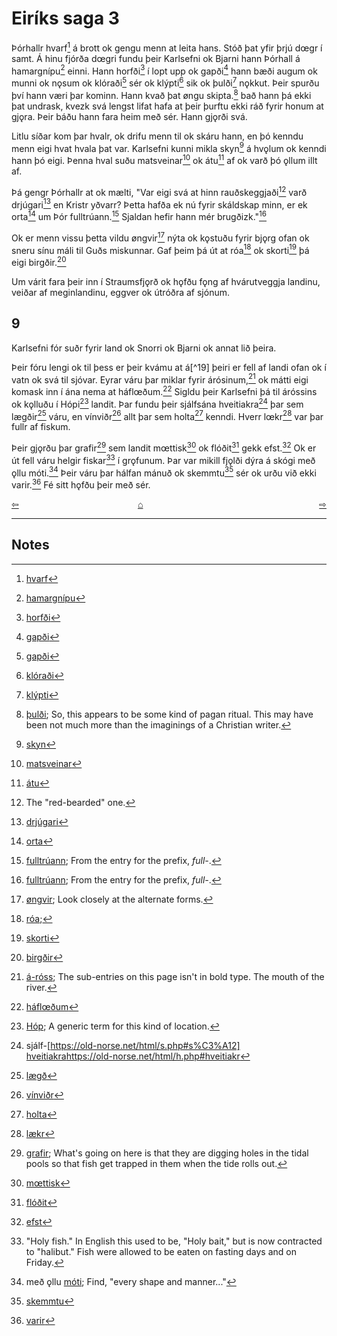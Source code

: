 
# Eiríks saga 3

Þórhallr hvarf[^1] á brott ok gengu menn at leita hans. Stóð þat yfir þrjú dœgr í samt. Á hinu fjórða dœgri fundu þeir Karlsefni ok Bjarni hann Þórhall á hamargnípu[^2] einni. Hann  horfði[^3] í lopt upp ok gapði[^4] hann bæði augum ok munni ok nǫsum ok klóraði[^4] sér ok klýpti[^5] sik ok þulði[^6] nǫkkut. Þeir spurðu því hann væri þar kominn. Hann kvað þat øngu skipta.[^7] bað hann þá ekki þat undrask, kvezk svá lengst lifat hafa at þeir þurftu ekki ráð fyrir honum at gjǫra. Þeir báðu hann fara heim með sér. Hann gjǫrði svá.

Litlu síðar kom þar hvalr, ok drifu menn til ok skáru hann, en þó kenndu menn eigi hvat hvala þat var. Karlsefni kunni mikla skyn[^8] á hvǫlum ok kenndi hann þó eigi. Þenna hval suðu matsveinar[^9] ok átu[^10] af ok varð þó ǫllum illt af. 

Þá gengr Þórhallr at ok mælti, "Var eigi svá at hinn rauðskeggjaði[^11] varð drjúgari[^12] en Kristr yðvarr? Þetta hafða ek nú fyrir skáldskap minn, er ek orta[^13] um Þór fulltrúann.[^14] Sjaldan hefir hann mér brugðizk."[^14]

Ok er menn vissu þetta vildu øngvir[^15] nýta ok kǫstuðu fyrir bjǫrg ofan ok sneru sínu máli til Guðs miskunnar. Gaf þeim þá út at róa[^16] ok skorti[^17] þá eigi birgðir.[^18]

Um várit fara þeir inn í Straumsfjǫrð ok hǫfðu fǫng af hvárutveggja
landinu, veiðar af meginlandinu, eggver ok útróðra af sjónum.

## 9

Karlsefni fór suðr fyrir land ok Snorri ok Bjarni ok annat lið þeira.

Þeir fóru lengi ok til þess er þeir kvámu at á[^19] þeiri er fell af landi ofan ok í vatn ok svá til sjóvar. Eyrar váru þar miklar fyrir árósinum,[^20] ok mátti eigi komask inn í ána nema at háflœðum.[^21] Sigldu þeir Karlsefni þá til áróssins ok kǫlluðu í Hópi[^22] landit. Þar fundu þeir sjálfsána hveitiakra[^23] þar sem lægðir[^24] váru, en vínviðr[^25] allt þar sem holta[^26] kenndi. Hverr lœkr[^27] var þar fullr af fiskum. 

Þeir gjǫrðu þar grafir[^28] sem landit mœttisk[^29] ok flóðit[^30] gekk efst.[^31] Ok er út fell váru helgir fiskar[^32] í grǫfunum. Þar var mikill fjǫlði dýra á skógi með ǫllu móti.[^33] Þeir váru þar hálfan mánuð ok skemmtu[^34] sér ok urðu við ekki varir.[^35] Fé sitt hǫfðu þeir með sér.

<div style="float: left"><a href="http://rcblack.net/reader/eirik2">⇦</a></div>
<div style="float: right"><a href="http://rcblack.net/reader/eirik4">⇨</a></div>
<div style="margin: 0 auto; width: 100px;"><a href="http://rcblack.net/grammar/front">&#8962;</a></div>

***

## Notes

[^1]: [hvarf](http://www.germanic-lexicon-project.org/cgi-bin/gmc_search_v3?cmd=viewthis&id=cv:b0299:22)
[^2]: [hamargnípu](http://www.germanic-lexicon-project.org/cgi-bin/gmc_search_v3?cmd=viewthis&id=cv:b0235:26)
[^3]: [horfði](http://www.germanic-lexicon-project.org/cgi-bin/gmc_search_v3?cmd=viewthis&id=cv:b0279:15)
[^4]: [gapði](http://www.germanic-lexicon-project.org/cgi-bin/gmc_search_v3?cmd=viewthis&id=cv:b0191:22)
[^5]: [klóraði](http://www.germanic-lexicon-project.org/cgi-bin/gmc_search_v3?cmd=viewthis&id=cv:b0344:3)
[^6]: [klýpti](http://www.germanic-lexicon-project.org/cgi-bin/gmc_search_v3?cmd=viewthis&id=cv:b0344:31)
[^7]: [þulði](http://www.germanic-lexicon-project.org/cgi-bin/gmc_search_v3?cmd=viewthis&id=cv:b0753:38); So, this appears to be some kind of pagan ritual. This may have been not much more than the imaginings of a Christian writer.
[^8]: [skyn](http://www.germanic-lexicon-project.org/cgi-bin/gmc_search_v3?cmd=viewthis&id=cv:b0563:7)
[^9]: [matsveinar](http://www.germanic-lexicon-project.org/cgi-bin/gmc_search_v3?cmd=viewthis&id=cv:b0414:67)
[^10]: [átu](http://www.germanic-lexicon-project.org/cgi-bin/gmc_search_v3?cmd=formquery2&query=eta&startrow=1)
[^11]: The "red-bearded" one.
[^12]: [drjúgari](http://www.germanic-lexicon-project.org/cgi-bin/gmc_search_v3?cmd=viewthis&id=cv:b0107:9)
[^13]: [orta](http://www.germanic-lexicon-project.org/cgi-bin/gmc_search_v3?cmd=viewthis&id=cv:b0726:45)
[^14]: [fulltrúann](http://www.germanic-lexicon-project.org/cgi-bin/gmc_search_v3?cmd=viewthis&id=cv:b0178:1); From the entry for the prefix, _full-_. 
[^15]: [øngvir](https://en.wiktionary.org/wiki/engi#Old_Norse); Look closely at the alternate forms.
[^16]: [róa](http://www.germanic-lexicon-project.org/cgi-bin/gmc_search_v3?cmd=viewthis&id=cv:b0502:11); 
[^17]: [skorti](http://www.germanic-lexicon-project.org/cgi-bin/gmc_search_v3?cmd=viewthis&id=cv:b0555:1)
[^18]: [birgðir](http://www.germanic-lexicon-project.org/cgi-bin/gmc_search_v3?cmd=viewthis&id=cv:b0063:5)
[^20]: [á-róss](http://www.germanic-lexicon-project.org/cgi-bin/gmc_search_v3?cmd=viewthis&id=cv:b0039:1); The sub-entries on this page isn't in bold type. The mouth of the river.
[^21]: [háflœðum](https://old-norse.net/html/h.php#h%C3%A1r)
[^22]: [Hóp](https://old-norse.net/html/h.php#h%C3%B3p); A generic term for this kind of location.
[^23]: sjálf-[https://old-norse.net/html/s.php#s%C3%A12] [hveitiakra]()https://old-norse.net/html/h.php#hveitiakr
[^24]: [lægð](https://old-norse.net/html/l.php#l%C3%A6g%C3%B0)
[^25]: [vínviðr](https://old-norse.net/html/v.php#v%C3%ADnvi%C3%B0r)
[^26]: [holta](https://old-norse.net/html/h.php#holt)
[^27]: [lækr](https://old-norse.net/html/l.php#l%C3%A6kr2)
[^28]: [grafir](https://old-norse.net/html/l.php#l%C3%A6kr2); What's going on here is that they are digging holes in the tidal pools so that fish get trapped in them when the tide rolls out.
[^29]: [mœttisk](https://old-norse.net/html/m.php#m%C3%A6ta)
[^30]: [flóðit](https://old-norse.net/html/f.php#fl%C3%B3%C3%B0)
[^31]: [efst](https://old-norse.net/html/e.php#efri-I)
[^32]: "Holy fish." In English this used to be, "Holy bait," but is now contracted to "halibut." Fish were allowed to be eaten on fasting days and on Friday.
[^33]: með ǫllu [móti](https://old-norse.net/html/m.php#m%C3%B3t2); Find, "every shape and manner..."
[^34]: [skemmtu](https://old-norse.net/html/s.php#skemta)
[^35]: [varir](https://old-norse.net/html/v.php#varr)
